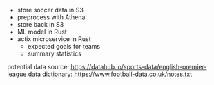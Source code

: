 
- store soccer data in S3 
- preprocess with Athena 
- store back in S3 
- ML model in Rust 
- actix microservice in Rust 
  - expected goals for teams 
  - summary statistics

potential data source: https://datahub.io/sports-data/english-premier-league
data dictionary: https://www.football-data.co.uk/notes.txt
